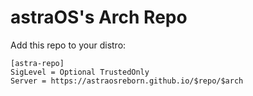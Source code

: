 # astraOS's Arch Repo

Add this repo to your distro:

    [astra-repo]
    SigLevel = Optional TrustedOnly
    Server = https://astraosreborn.github.io/$repo/$arch
